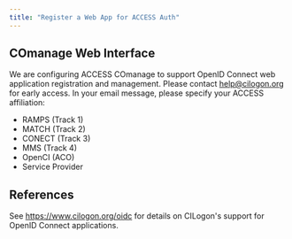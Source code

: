 ```yaml
---
title: "Register a Web App for ACCESS Auth"
---
```


COmanage Web Interface
----------------------
We are configuring ACCESS COmanage to support OpenID Connect web application registration and management.
Please contact [help@cilogon.org](mailto:help@cilogon.org) for early access.
In your email message, please specify your ACCESS affiliation:
* RAMPS (Track 1)
* MATCH (Track 2)
* CONECT (Track 3)
* MMS (Track 4)
* OpenCI (ACO)
* Service Provider

References
----------
See <https://www.cilogon.org/oidc> for details on CILogon's support for OpenID Connect applications.
